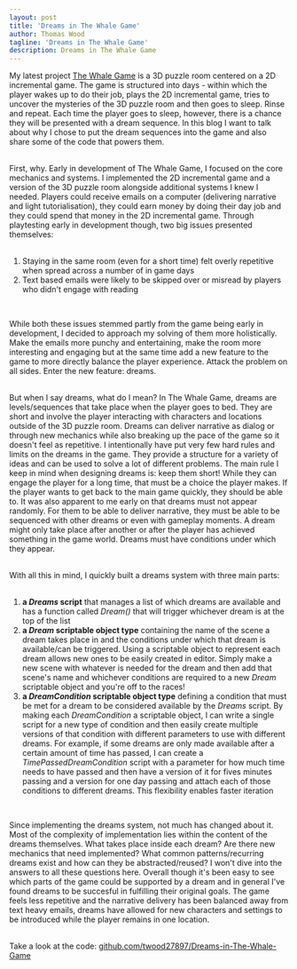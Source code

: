 ```yaml
---
layout: post
title: 'Dreams in The Whale Game'
author: Thomas Wood
tagline: 'Dreams in The Whale Game'
description: Dreams in The Whale Game
---
```


<p align="left">
  My latest project <a href="https://helloimtw.me/pages/whale-game.html">The Whale Game</a> is a 3D puzzle room centered on a 2D incremental game. The game is structured into days - within which the player wakes up to do their job, plays the 2D incremental game, tries to uncover the mysteries of the 3D puzzle room and then goes to sleep. Rinse and repeat. Each time the player goes to sleep, however, there is a chance they will be presented with a dream sequence. In this blog I want to talk about why I chose to put the dream sequences into the game and also share some of the code that powers them.<br/><br/>

  First, why. Early in development of The Whale Game, I focused on the core mechanics and systems. I implemented the 2D incremental game and a version of the 3D puzzle room alongside additional systems I knew I needed. Players could receive emails on a computer (delivering narrative and light tutorialisation), they could earn money by doing their day job and they could spend that money in the 2D incremental game. Through playtesting early in development though, two big issues presented themselves:<br/><br/>

   <ol type="1"><li>Staying in the same room (even for a short time) felt overly repetitive when spread across a number of in game days</li><li>Text based emails were likely to be skipped over or misread by players who didn't engage with reading</li></ol><br/>

   While both these issues stemmed partly from the game being early in development, I decided to approach my solving of them more holistically. Make the emails more punchy and entertaining, make the room more interesting and engaging but at the same time add a new feature to the game to more directly balance the player experience. Attack the problem on all sides. Enter the new feature: dreams.<br/><br/>

But when I say dreams, what do I mean? In The Whale Game, dreams are levels/sequences that take place when the player goes to bed. They are short and involve the player interacting with characters and locations outside of the 3D puzzle room. Dreams can deliver narrative as dialog or through new mechanics while also breaking up the pace of the game so it doesn't feel as repetitive. I intentionally have put very few hard rules and limits on the dreams in the game. They provide a structure for a variety of ideas and can be used to solve a lot of different problems. The main rule I keep in mind when designing dreams is: keep them short! While they can engage the player for a long time, that must be a choice the player makes. If the player wants to get back to the main game quickly, they should be able to. It was also apparent to me early on that dreams must not appear randomly. For them to be able to deliver narrative, they must be able to be sequenced with other dreams or even with gameplay moments. A dream might only take place after another or after the player has achieved something in the game world. Dreams must have conditions under which they appear.<br/><br/>

With all this in mind, I quickly built a dreams system with three main parts:<br/><br/>

<ol type="1"><li><b>a <i>Dreams</i> script</b> that manages a list of which dreams are available and has a function called <i>Dream()</i> that will trigger whichever dream is at the top of the list</li>
<li><b>a <i>Dream</i> scriptable object type</b> containing the name of the scene a dream takes place in and the conditions under which that dream is available/can be triggered. Using a scriptable object to represent each dream allows new ones to be easily created in editor. Simply make a new scene with whatever is needed for the dream and then add that scene's name and whichever conditions are required to a new <i>Dream</i> scriptable object and you're off to the races!</li>
<li><b>a <i>DreamCondition</i> scriptable object type</b> defining a condition that must be met for a dream to be considered available by the <i>Dreams</i> script. By making each <i>DreamCondition</i> a scriptable object, I can write a single script for a new type of condition and then easily create multiple versions of that condition with different parameters to use with different dreams. For example, if some dreams are only made available after a certain amount of time has passed, I can create a <i>TimePassedDreamCondition</i> script with a parameter for how much time needs to have passed and then have a version of it for fives minutes passing and a version for one day passing and attach each of those conditions to different dreams. This flexibility enables faster iteration</li></ol><br/>

Since implementing the dreams system, not much has changed about it. Most of the complexity of implementation lies within the content of the dreams themselves. What takes place inside each dream? Are there new mechanics that need implemented? What common patterns/recurring dreams exist and how can they be abstracted/reused? I won't dive into the answers to all these questions here. Overall though it's been easy to see which parts of the game could be supported by a dream and in general I've found dreams to be succesful in fulfilling their original goals. The game feels less repetitive and the narrative delivery has been balanced away from text heavy emails, dreams have allowed for new characters and settings to be introduced while the player remains in one location.<br/><br/>

Take a look at the code: <a href="https://github.com/twood27897/Dreams-in-The-Whale-Game">github.com/twood27897/Dreams-in-The-Whale-Game</a><br/>
</p>
